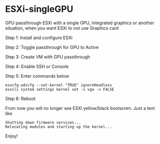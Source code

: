 # ESXi-singleGPU
GPU passthrough ESXi with a single GPU, integrated graphics or another situation, when you want ESXi to not use Graphics card

<p> Step 1: Install and configure ESXi
<p> Step 2: Toggle passthrough for GPU to Active
<p> Step 3: Create VM with GPU passthrough
<p> Step 4: Enable SSH or Console
<p> Step 5: Enter commands below
 
```
esxcfg-advcfg --set-kernel "TRUE" ignoreHeadless
esxcli system settings kernel set -s vga -v FALSE
```
<p> Step 6: Reboot
  
From now you will no longer see ESXi yellow/black bootscren. Just a text like
 
```
Shutting down firmware services...
Relocating modules and starting up the kernel...
```
Enjoy!
